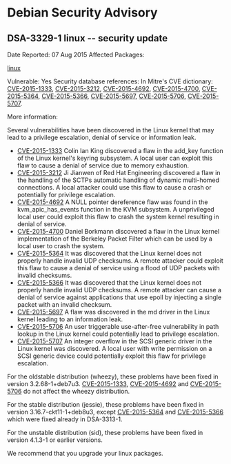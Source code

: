 
Debian Security Advisory
========================


DSA-3329-1 linux -- security update
-----------------------------------



Date Reported:
07 Aug 2015
Affected Packages:

[linux](https://packages.debian.org/src:linux)

Vulnerable:
Yes
Security database references:
In Mitre's CVE dictionary: [CVE-2015-1333](https://security-tracker.debian.org/tracker/CVE-2015-1333), [CVE-2015-3212](https://security-tracker.debian.org/tracker/CVE-2015-3212), [CVE-2015-4692](https://security-tracker.debian.org/tracker/CVE-2015-4692), [CVE-2015-4700](https://security-tracker.debian.org/tracker/CVE-2015-4700), [CVE-2015-5364](https://security-tracker.debian.org/tracker/CVE-2015-5364), [CVE-2015-5366](https://security-tracker.debian.org/tracker/CVE-2015-5366), [CVE-2015-5697](https://security-tracker.debian.org/tracker/CVE-2015-5697), [CVE-2015-5706](https://security-tracker.debian.org/tracker/CVE-2015-5706), [CVE-2015-5707](https://security-tracker.debian.org/tracker/CVE-2015-5707).  

More information:

Several vulnerabilities have been discovered in the Linux kernel
that may lead to a privilege escalation, denial of service or
information leak.


* [CVE-2015-1333](https://security-tracker.debian.org/tracker/CVE-2015-1333)
Colin Ian King discovered a flaw in the add\_key function of the
 Linux kernel's keyring subsystem. A local user can exploit this flaw
 to cause a denial of service due to memory exhaustion.
* [CVE-2015-3212](https://security-tracker.debian.org/tracker/CVE-2015-3212)
Ji Jianwen of Red Hat Engineering discovered a flaw in the handling
 of the SCTPs automatic handling of dynamic multi-homed connections.
 A local attacker could use this flaw to cause a crash or potentially
 for privilege escalation.
* [CVE-2015-4692](https://security-tracker.debian.org/tracker/CVE-2015-4692)
A NULL pointer dereference flaw was found in the
 kvm\_apic\_has\_events function in the KVM subsystem. A unprivileged
 local user could exploit this flaw to crash the system kernel
 resulting in denial of service.
* [CVE-2015-4700](https://security-tracker.debian.org/tracker/CVE-2015-4700)
Daniel Borkmann discovered a flaw in the Linux kernel implementation
 of the Berkeley Packet Filter which can be used by a local user to
 crash the system.
* [CVE-2015-5364](https://security-tracker.debian.org/tracker/CVE-2015-5364)
It was discovered that the Linux kernel does not properly handle
 invalid UDP checksums. A remote attacker could exploit this flaw to
 cause a denial of service using a flood of UDP packets with invalid
 checksums.
* [CVE-2015-5366](https://security-tracker.debian.org/tracker/CVE-2015-5366)
It was discovered that the Linux kernel does not properly handle
 invalid UDP checksums. A remote attacker can cause a denial of
 service against applications that use epoll by injecting a single
 packet with an invalid checksum.
* [CVE-2015-5697](https://security-tracker.debian.org/tracker/CVE-2015-5697)
A flaw was discovered in the md driver in the Linux kernel leading
 to an information leak.
* [CVE-2015-5706](https://security-tracker.debian.org/tracker/CVE-2015-5706)
An user triggerable use-after-free vulnerability in path lookup in
 the Linux kernel could potentially lead to privilege escalation.
* [CVE-2015-5707](https://security-tracker.debian.org/tracker/CVE-2015-5707)
An integer overflow in the SCSI generic driver in the Linux kernel
 was discovered. A local user with write permission on a SCSI generic
 device could potentially exploit this flaw for privilege escalation.


For the oldstable distribution (wheezy), these problems have been fixed
in version 3.2.68-1+deb7u3. [CVE-2015-1333](https://security-tracker.debian.org/tracker/CVE-2015-1333), [CVE-2015-4692](https://security-tracker.debian.org/tracker/CVE-2015-4692) and
[CVE-2015-5706](https://security-tracker.debian.org/tracker/CVE-2015-5706) do not affect the wheezy distribution.


For the stable distribution (jessie), these problems have been fixed in
version 3.16.7-ckt11-1+deb8u3, except [CVE-2015-5364](https://security-tracker.debian.org/tracker/CVE-2015-5364) and [CVE-2015-5366](https://security-tracker.debian.org/tracker/CVE-2015-5366)
which were fixed already in DSA-3313-1.


For the unstable distribution (sid), these problems have been fixed in
version 4.1.3-1 or earlier versions.


We recommend that you upgrade your linux packages.






